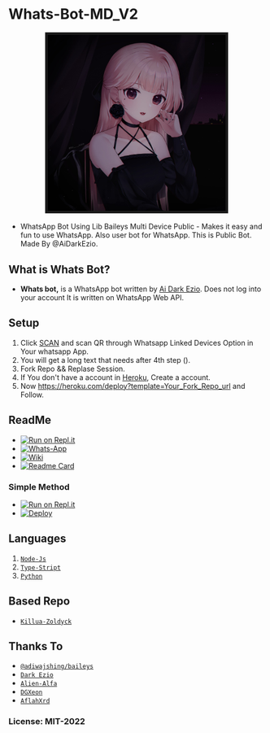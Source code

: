 # Whats-Bot-MD_V2

 <p align="center">
    <img src="https://raw.githubusercontent.com/AiDarkEzio/Whats-Bot/master/GojoMedia/D_E-DPC.jpg" alt="ADE" width="350" high="350" border="5"/>
</p>

- WhatsApp Bot Using Lib Baileys Multi Device Public - Makes it easy and fun to use WhatsApp. Also user bot for WhatsApp. This is Public Bot. Made By @AiDarkEzio.

## What is Whats Bot?

- **Whats bot,** is a WhatsApp bot written by [Ai Dark Ezio](https://github.com/AiDarkEzio). Does not log into your account It is written on WhatsApp Web API.

## Setup

1. Click [SCAN](https://replit.com/@Subadrabro/WhatsBot-QR?v=1) and scan QR through Whatsapp Linked Devices Option in Your whatsapp App.
2. You will get a long text that needs after 4th step ().
3. Fork Repo && Replase Session.
4. If You don't have a account in [Heroku](https://signup.heroku.com/), Create a account.
5. Now <https://heroku.com/deploy?template=Your_Fork_Repo_url> and Follow.

## ReadMe

- [![Run on Repl.it](https://img.shields.io/badge/-watch%20video-critical?style=for-the-badge&logo=youtube&logoColor=white)](https://youtube.com/channel/UCeDeaDD8dpdMT2gO3VHY1JQ)
- [![Whats-App](https://img.shields.io/badge/-Whatsapp%20Group-lightgrey?style=for-the-badge&logo=whatsapp&logoColor=white)](https://chat.whatsapp.com/E4idBD9jqmyj)
- [![Wiki](https://img.shields.io/badge/plugins-blue?style=for-the-badge&logo=appveyor%22)](https://github.com/lyfe00011/whatsapp-bot/wiki/)
- [![Readme Card](https://github-readme-stats.vercel.app/api/pin/?username=aidarkezio&repo=WhatsBot-V2&theme=midnight-purple)](https://github.com/AiDarkEzio/WhatsBot-V2)

### Simple Method

- [![Run on Repl.it](https://repl.it/badge/github/Quiec/whatsasena)](https://replit.com/@Subadrabro/WhatsBot-QR?v=1)
- [![Deploy](https://www.herokucdn.com/deploy/button.svg)](https://heroku.com/deploy?template=)

## Languages

1. [`Node-Js`](https://nodejs.org/)
2. [`Type-Stript`](https://www.typescriptlang.org/)
3. [`Python`](https://www.python.org/)

## Based Repo

- [`Killua-Zoldyck`](https://github.com/zhwzein/Killua-Zoldyck "Base Bot")

## Thanks To

- [`@adiwajshing/baileys`](https://github.com/adiwajshing/baileys 'main lib')
- [`Dark Ezio`](https://github.com/Alien-Alfa 'Cerater')
- [`Alien-Alfa`](https://github.com/Alien-Alfa)
- [`DGXeon`](https://github.com/DGXeon)
- [`AflahXrd`](https://github.com/nexusNw)

### License: MIT-2022

